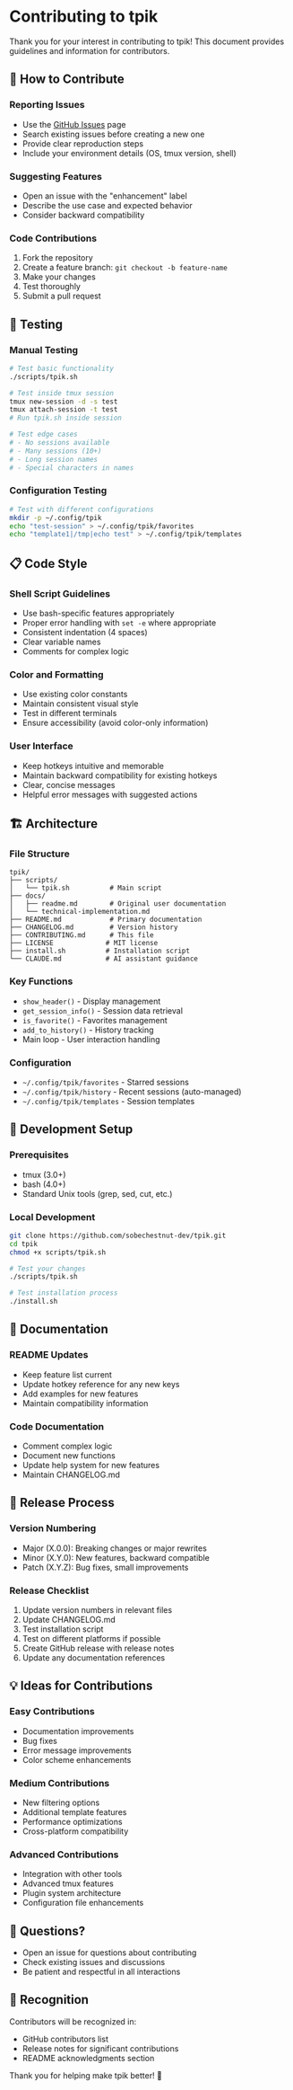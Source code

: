 # Contributing to tpik

Thank you for your interest in contributing to tpik! This document provides guidelines and information for contributors.

## 🤝 How to Contribute

### Reporting Issues
- Use the [GitHub Issues](https://github.com/sobechestnut-dev/tpik/issues) page
- Search existing issues before creating a new one
- Provide clear reproduction steps
- Include your environment details (OS, tmux version, shell)

### Suggesting Features
- Open an issue with the "enhancement" label
- Describe the use case and expected behavior
- Consider backward compatibility

### Code Contributions
1. Fork the repository
2. Create a feature branch: `git checkout -b feature-name`
3. Make your changes
4. Test thoroughly
5. Submit a pull request

## 🧪 Testing

### Manual Testing
```bash
# Test basic functionality
./scripts/tpik.sh

# Test inside tmux session
tmux new-session -d -s test
tmux attach-session -t test
# Run tpik.sh inside session

# Test edge cases
# - No sessions available
# - Many sessions (10+)
# - Long session names
# - Special characters in names
```

### Configuration Testing
```bash
# Test with different configurations
mkdir -p ~/.config/tpik
echo "test-session" > ~/.config/tpik/favorites
echo "template1|/tmp|echo test" > ~/.config/tpik/templates
```

## 📋 Code Style

### Shell Script Guidelines
- Use bash-specific features appropriately
- Proper error handling with `set -e` where appropriate
- Consistent indentation (4 spaces)
- Clear variable names
- Comments for complex logic

### Color and Formatting
- Use existing color constants
- Maintain consistent visual style
- Test in different terminals
- Ensure accessibility (avoid color-only information)

### User Interface
- Keep hotkeys intuitive and memorable
- Maintain backward compatibility for existing hotkeys
- Clear, concise messages
- Helpful error messages with suggested actions

## 🏗️ Architecture

### File Structure
```
tpik/
├── scripts/
│   └── tpik.sh          # Main script
├── docs/
│   ├── readme.md        # Original user documentation
│   └── technical-implementation.md
├── README.md            # Primary documentation
├── CHANGELOG.md         # Version history
├── CONTRIBUTING.md      # This file
├── LICENSE             # MIT license
├── install.sh          # Installation script
└── CLAUDE.md           # AI assistant guidance
```

### Key Functions
- `show_header()` - Display management
- `get_session_info()` - Session data retrieval
- `is_favorite()` - Favorites management
- `add_to_history()` - History tracking
- Main loop - User interaction handling

### Configuration
- `~/.config/tpik/favorites` - Starred sessions
- `~/.config/tpik/history` - Recent sessions (auto-managed)
- `~/.config/tpik/templates` - Session templates

## 🔧 Development Setup

### Prerequisites
- tmux (3.0+)
- bash (4.0+)
- Standard Unix tools (grep, sed, cut, etc.)

### Local Development
```bash
git clone https://github.com/sobechestnut-dev/tpik.git
cd tpik
chmod +x scripts/tpik.sh

# Test your changes
./scripts/tpik.sh

# Test installation process
./install.sh
```

## 📝 Documentation

### README Updates
- Keep feature list current
- Update hotkey reference for any new keys
- Add examples for new features
- Maintain compatibility information

### Code Documentation
- Comment complex logic
- Document new functions
- Update help system for new features
- Maintain CHANGELOG.md

## 🚀 Release Process

### Version Numbering
- Major (X.0.0): Breaking changes or major rewrites
- Minor (X.Y.0): New features, backward compatible
- Patch (X.Y.Z): Bug fixes, small improvements

### Release Checklist
1. Update version numbers in relevant files
2. Update CHANGELOG.md
3. Test installation script
4. Test on different platforms if possible
5. Create GitHub release with release notes
6. Update any documentation references

## 💡 Ideas for Contributions

### Easy Contributions
- Documentation improvements
- Bug fixes
- Error message improvements
- Color scheme enhancements

### Medium Contributions
- New filtering options
- Additional template features
- Performance optimizations
- Cross-platform compatibility

### Advanced Contributions
- Integration with other tools
- Advanced tmux features
- Plugin system architecture
- Configuration file enhancements

## 📧 Questions?

- Open an issue for questions about contributing
- Check existing issues and discussions
- Be patient and respectful in all interactions

## 🙏 Recognition

Contributors will be recognized in:
- GitHub contributors list
- Release notes for significant contributions
- README acknowledgments section

Thank you for helping make tpik better! 🚀